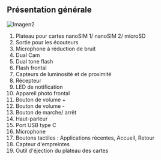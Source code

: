 ## Présentation générale

![Imagen2](http://static.energysistem.com/images/manuals/42436/5902ee40c5131.jpg)

1. Plateau pour cartes nanoSIM 1/ nanoSIM 2/ microSD
2. Sortie pour les écouteurs
3. Microphone à réduction de bruit
4. Dual Cam
5. Dual tone flash
6. Flash frontal
7. Capteurs de luminosité et de proximité
8. Récepteur
9. LED de notification
10. Appareil photo frontal
11. Bouton de volume +
12. Bouton de volume -
13. Bouton de marche/ arrêt
14. Haut-parleur
15. Port USB type C
16. Microphone
17. Boutons tactiles : Applications récentes, Accueil, Retour
18. Capteur d'empreintes
19. Outil d'éjection du plateau des cartes
